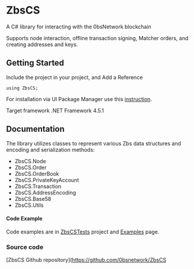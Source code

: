 # ZbsCS
A C# library for interacting with the 0bsNetwork blockchain

Supports node interaction, offline transaction signing, Matcher orders, and creating addresses and keys.


## Getting Started

Include the project in your project, and Add a Reference

```
using ZbsCS;
```

For installation via UI Package Manager use this [instruction](https://docs.microsoft.com/en-us/nuget/tools/package-manager-ui).

Target framework .NET Framework 4.5.1
## Documentation

The library utilizes classes to represent various Zbs data structures and encoding and serialization methods:

- ZbsCS.Node
- ZbsCS.Order
- ZbsCS.OrderBook
- ZbsCS.PrivateKeyAccount
- ZbsCS.Transaction
- ZbsCS.AddressEncoding
- ZbsCS.Base58
- ZbsCS.Utils


#### Code Example
Code examples are in [ZbsCSTests](https://github.com/0bsnetwork/ZbsCS/tree/master/ZbsCSTests) project and [Examples](Examples.md) page.

### Source code
[ZbsCS Github repository](https://github.com/0bsnetwork/ZbsCS

